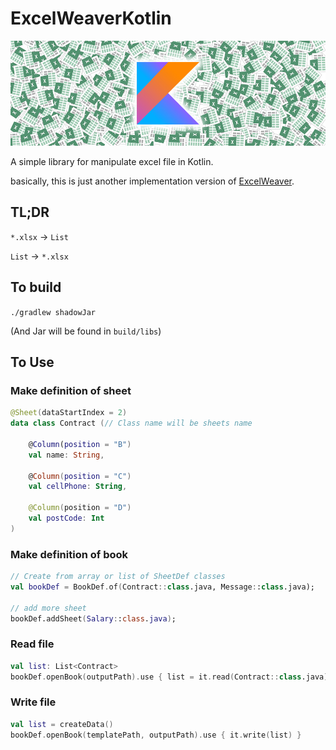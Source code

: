 # ExcelWeaverKotlin

![excelweaver_kotlin](./misc/excelweaver_kotlin.jpg)

A simple library for manipulate excel file in Kotlin.

basically, this is just another implementation version of [ExcelWeaver](https://github.com/retheviper/ExcelWeaver).

## TL;DR

`*.xlsx` → `List`

`List` → `*.xlsx`

## To build

`./gradlew shadowJar`

(And Jar will be found in `build/libs`)

## To Use

### Make definition of sheet

```kotlin
@Sheet(dataStartIndex = 2)
data class Contract (// Class name will be sheets name

    @Column(position = "B")
    val name: String,

    @Column(position = "C")
    val cellPhone: String,

    @Column(position = "D")
    val postCode: Int
)
```

### Make definition of book

```kotlin
// Create from array or list of SheetDef classes
val bookDef = BookDef.of(Contract::class.java, Message::class.java);

// add more sheet
bookDef.addSheet(Salary::class.java);
```

### Read file

```kotlin
val list: List<Contract>
bookDef.openBook(outputPath).use { list = it.read(Contract::class.java) }
```

### Write file

```kotlin
val list = createData()
bookDef.openBook(templatePath, outputPath).use { it.write(list) }
```
